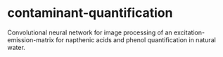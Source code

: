 # contaminant-quantification
Convolutional neural network for image processing of an excitation-emission-matrix for napthenic acids and phenol quantification in natural water.
